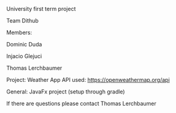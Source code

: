 University first term project

Team Dithub

Members:

Dominic Duda

Injacio Glejuci

Thomas Lerchbaumer 


Project: Weather App 
API used: https://openweathermap.org/api  

General:
JavaFx project (setup through gradle)

If there are questions please contact Thomas Lerchbaumer
